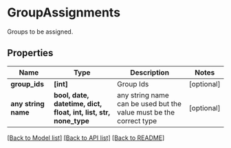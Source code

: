 # GroupAssignments

Groups to be assigned.

## Properties
Name | Type | Description | Notes
------------ | ------------- | ------------- | -------------
**group_ids** | **[int]** | Group Ids | [optional] 
**any string name** | **bool, date, datetime, dict, float, int, list, str, none_type** | any string name can be used but the value must be the correct type | [optional]

[[Back to Model list]](../README.md#documentation-for-models) [[Back to API list]](../README.md#documentation-for-api-endpoints) [[Back to README]](../README.md)


